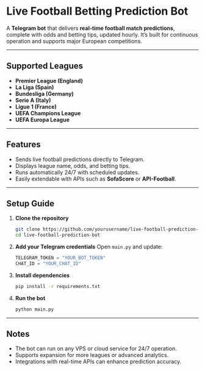 # Live Football Betting Prediction Bot

A **Telegram bot** that delivers **real-time football match predictions**, complete with odds and betting tips, updated hourly.
It’s built for continuous operation and supports major European competitions.

---

## Supported Leagues

* **Premier League (England)**
* **La Liga (Spain)**
* **Bundesliga (Germany)**
* **Serie A (Italy)**
* **Ligue 1 (France)**
* **UEFA Champions League**
* **UEFA Europa League**

---

## Features

* Sends live football predictions directly to Telegram.
* Displays league name, odds, and betting tips.
* Runs automatically 24/7 with scheduled updates.
* Easily extendable with APIs such as **SofaScore** or **API-Football**.

---

## Setup Guide

1. **Clone the repository**

   ```bash
   git clone https://github.com/yourusername/live-football-prediction-bot.git
   cd live-football-prediction-bot
   ```

2. **Add your Telegram credentials**
   Open `main.py` and update:

   ```python
   TELEGRAM_TOKEN = "YOUR_BOT_TOKEN"
   CHAT_ID = "YOUR_CHAT_ID"
   ```

3. **Install dependencies**

   ```bash
   pip install -r requirements.txt
   ```

4. **Run the bot**

   ```bash
   python main.py
   ```

---

## Notes

* The bot can run on any VPS or cloud service for 24/7 operation.
* Supports expansion for more leagues or advanced analytics.
* Integrations with real-time APIs can enhance prediction accuracy.
